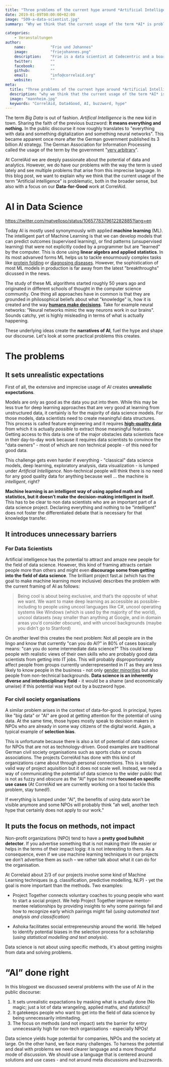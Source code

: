 ```yaml
---
title: "Three problems of the current hype around *Artificial Intelligence*"
date: 2019-01-09T00:00:00+02:00
image: "509-a-data-scientist.jpg"
summary: "Why we think that the current usage of the term *AI* is problematic"

categories:       
    - Veranstaltungen
author: 
    name:           "Frie und Johannes"
    image:          "friejohannes.png"
    description:    "Frie is a data scientist at Codecentric and a board member of CorrelAid; she tweets under [@ameisen_strasse](https://twitter.com/ameisen_strasse). Johannes is the founder and head of the board of CorrelAid; he tweets under [@jj_mllr](https://twitter.com/jj_mllr)."
    twitter:        ""
    facebook:       ""
    github:         ""
    email:          "info@correlaid.org"
    website:        ""
meta:
  title: "Three problems of the current hype around *Artificial Intelligence*"
  description: "why we think that the current usage of the term *AI* is problematic"
  image: "mannheim.jpg"
  keywords: "CorrelAid, Data4Good, AI, buzzword, hype"
---
```


The term *Big Data* is out of fashion. *Artifical Intelligence* is the new kid in town. Sharing the faith of the previous buzzword: **It means everything and nothing.** In the public discourse it now roughly translates to "everything with data and something digitalization and something neural networks". This became apparent once more after the German government published its 3 billion AI strategy. The German Association for Information Processing called the usage of the term by the government "[very arbitrary](https://gi.de/meldung/gi-kommentiert-eckpunkte-einer-ki-strategie-der-bundesregierung/)". 

At CorrelAid we are deeply passionate about the potential of data and analytics. However, we do have our problems with the way the term is used lately and see multiple problems that arise from this imprecise language.  In this blog post, we want to explain why we think that the current usage of the term "Artificial intelligence" is problematic, both in the broader sense, but also with a focus on our **Data-for-Good** work at CorrelAid. 

# AI in Data Science  

https://twitter.com/matvelloso/status/1065778379612282885?lang=en

Today AI is mostly used synonymously with applied **machine learning** (ML). The intelligent part of Machine Learning is that we can develop models that can predict outcomes (supervised learning), or find patterns (unsupervised learning) that were not explicitly coded by a programmer but are "learned" by the computer. This is done using **linear algebra and applied statistics**. In its most advanved forms ML helps us to tackle enourmously complex tasks like [protein folding](https://thenewstack.io/deepmind-ai-makes-breakthrough-with-protein-folding-problem/) or [diagnosing diseases](https://thenewstack.io/scientists-artificially-intelligent-nanoarray-can-diagnose-disease-using-breath/). However, the sophistication of most ML models in production is far away from the latest "breakthroughs" dicussed in the news.

The study of these ML algorithms started roughly 50 years ago and originated in different schools of thought in the computer science community. One thing all approaches have in common is that they are grounded in philosophical beliefs about what "knowledge" is, how it is created and the way **[humans make decisions](https://www.youtube.com/watch?v=B8J4uefCQMc&t=711s)**. Take for example neural networks: "Neural networks mimic the way neurons work in our brains". Sounds catchy, yet is highly misleading in terms of what is actually happening.

These underlying ideas create the **narratives of AI**, fuel the hype and shape our discourse. Let's look at some practical problems this creates. 

# The problems

## It sets unrealistic expectations
First of all, the extensive and imprecise usage of *AI* creates **unrealistic expectations**.

Models are only as good as the data you put into them. While this may be less true for deep learning approaches that are very good at learning from unstructured data, it certainly is for the majority of data science models. For those models, data scientists need to create meaningful data structures. This process is called feature engineering and it requires [**high-quality data**](https://hbr.org/2018/04/if-your-data-is-bad-your-machine-learning-tools-are-useless) from which it is actually *possible* to extract those meaningful features. Getting access to this data is one of the major obstacles data scientists face in their day-to-day work because it requires data scientists to convince the "data owners" - most of which are non technical people - of this need for good data. 

This challenge gets even harder if everything - "classical" data science models, deep learning, exploratory analysis, data visualization - is lumped under *Artificial Intelligence*. Non-technical people will think there is no need for any good quality data for anything because well … the machine is *intelligent*, right? 

**Machine learning is an intelligent way of using applied math and statistics, but it doesn’t make the decision-making intelligent in itself.** This has to be clear to non data scientists who are an important part of a data science project. Declaring everything and nothing to be "intelligent" does not foster the differentiated debate that is necessary for that knowledge transfer.

## It introduces unnecessary barriers  

### For Data Scientists
Artificial intelligence has the potential to attract and amaze new people for the field of data science. However, this kind of framing attracts certain people more than others and might even **discourage some from getting into the field of data science**. The brilliant project fast.ai (which has the goal to make machine learning more inclusive) describes the problem with the current framing of AI as follows: 

> Being cool is about being exclusive, and that’s the opposite of what we want. We want to make deep learning as accessible as possible– including to people using uncool languages like C#, uncool operating systems like Windows (which is used by the majority of the world), uncool datasets (way smaller than anything at Google, and in domain areas you’d consider obscure), and with uncool backgrounds (maybe you didn’t go to Stanford)

On another level this creates the next problem: Not all people are in the lingo and know that currently "can you do AI?" in 80% of cases basically means: "can you do some intermediate data science?" This could keep people with realistic views of their own skills who are probably good data scientists from getting into IT jobs. This will probably disproportionately affect people from groups currently underrepresented in IT as they are less likely to know people in the business - not only [gender minorities](https://www.wired.com/story/artificial-intelligence-researchers-gender-imbalance/) but also people from non-technical backgrounds. **Data science is an inherently diverse and interdisciplinary field** - it would be a shame (and economically unwise) if this potential was kept out by a buzzword hype.

### For civil society organisations

A similar problem arises in the context of data-for-good. In principal, hypes like "big data" or "AI" are good at getting attention for the potential of using data. At the same time, those hypes mostly speak to decision makers in NPOs who are already in some way citizens of the digital world. Again, a typical example of **selection bias**. 

This is unfortunate because there is also a lot of potential of data science for NPOs that are not as technology-driven. Good examples are traditional German civil society organisations such as sports clubs or scouts associations. The projects CorrelAid has done with this kind of organizations came about through personal connections. This is a totally valid way of project aquisition but it does not scale well. Instead, we need a way of communicating the potential of data science to the wider public that is not as fuzzy and obscure as the "AI" hype but more **focused on specific use cases** (At CorrelAid we are currently working on a tool to tackle this problem, stay tuned!).

If everything is lumped under "AI", the benefits of using data won't be visible anymore and some NPOs will probably think "ah well, another tech hype that certainly does not apply to our work."

## It puts the focus on methods, not impact

Non-profit organizations (NPO) tend to have a **pretty good bullshit detector**. If you advertise something that is not making their life easier or helps in the terms of their impact logig: it is not interesting to them. As a consequence, even if we use machine learning techniques in our projects we don’t advertise them as such – we rather talk about what it can do for the organisation. 

At Correlaid about 2/3 of our projects involve some kind of Machine Learning techniques (e.g. classification, predictive modelling, NLP) - yet the goal is more important than the methods. Two examples: 

* Project Together connects voluntary coaches to young people who want to start a social project. We help Project Together improve mentor-mentee relationships by providing insights to why some pairings fail and how to recognize early which pairings might fail (*using automated text analysis and classification*)
 
* Ashoka facilitates social entrepreneurship around the world. We helped to identify potential biases in the selection process for a scholarship (*using statistical modelling and text analysis*).

Data science is not about using specific methods, it's about getting insights from data and solving problems.

# “AI” done right

In this blogpost we discussed several problems with the use of AI in the public discourse:

1. It sets unrealistic expactations by masking what is actually done (No magic; just a lot of data wrangeling, applied maths, and statistics)!
2. It gatekeeps people who want to get into the field of data science by being unnecessarily intimitading.
3. The focus on methods (and not impact) sets the barrier for entry unnecessarily high for non-tech organisations - especially NPOs! 

Data science yields huge potential for companies, NPOs and the society at large. On the other hand, we face many challenges. To harness the potential and deal with problems we need clearer language and a more thoughtful mode of discussion. We should use a language that is centered around solutions and use cases - and not around meta discussions and buzzwords. 

